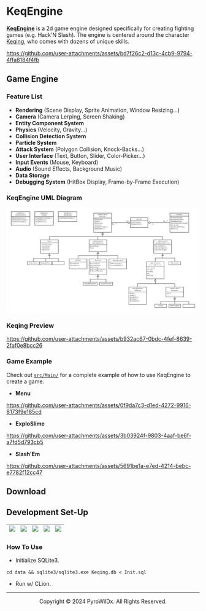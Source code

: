 # KeqEngine

[**KeqEngine**](https://github.com/PyroWilDx/KeqEngine/) is a 2d game engine designed specifically for creating fighting games (e.g. Hack'N Slash). The engine is centered around the character [Keqing](#keqing-preview), who comes with dozens of unique skills.

https://github.com/user-attachments/assets/bd7f26c2-d13c-4cb9-9794-4ffa8184f4fb

## Game Engine

### Feature List

- **Rendering** (Scene Display, Sprite Animation, Window Resizing...)
- **Camera** (Camera Lerping, Screen Shaking)
- **Entity Component System**
- **Physics** (Velocity, Gravity...)
- **Collision Detection System**
- **Particle System**
- **Attack System** (Polygon Collision, Knock-Backs...)
- **User Interface** (Text, Button, Slider, Color-Picker...)
- **Input Events** (Mouse, Keyboard)
- **Audio** (Sound Effects, Background Music)
- **Data Storage**
- **Debugging System** (HitBox Display, Frame-by-Frame Execution)

### KeqEngine UML Diagram

<img src=".readme/KeqEngineUML.png">

### Keqing Preview

https://github.com/user-attachments/assets/b932ac67-0bdc-4fef-8639-2faf0e8bcc26

### Game Example

Check out [```src/Main/```](src/Main/) for a complete example of how to use KeqEngine to create a game.

- **Menu**

https://github.com/user-attachments/assets/0f9da7c3-d1ed-4272-9916-8173f9e185cd

- **ExploSlime**

https://github.com/user-attachments/assets/3b03924f-9803-4aaf-be6f-a7fd5d793cb5

- **Slash'Em**

https://github.com/user-attachments/assets/5691be1a-e7ed-4214-bebc-e7782f12cc47

## Download

<div align="center">

</div>

## Development Set-Up

<div align="center">

| [<img src="https://cdn.jsdelivr.net/gh/devicons/devicon@latest/icons/cplusplus/cplusplus-original.svg" width="60"/>](https://isocpp.org/) | [<img src="https://cdn.jsdelivr.net/gh/devicons/devicon@latest/icons/sdl/sdl-plain.svg" width="60"/>](https://www.libsdl.org/) | [<img src="https://cdn.jsdelivr.net/gh/devicons/devicon@latest/icons/sqlite/sqlite-original.svg" width="60"/>](https://www.sqlite.org/) | [<img src="https://cdn.jsdelivr.net/gh/devicons/devicon@latest/icons/clion/clion-original.svg" width="60"/>](https://www.jetbrains.com/clion/) | [<img src="https://cdn.jsdelivr.net/gh/devicons/devicon@latest/icons/windows8/windows8-original.svg" width="60"/>](https://www.microsoft.com/windows/) |
|---|---|---|---|---|

</div>

### How To Use

- Initialize SQLite3.

```
cd data && sqlite3/sqlite3.exe Keqing.db < Init.sql
```

- Run w/ CLion.

---

<div align="center">
  Copyright &#169; 2024 PyroWilDx. All Rights Reserved.
</div>
